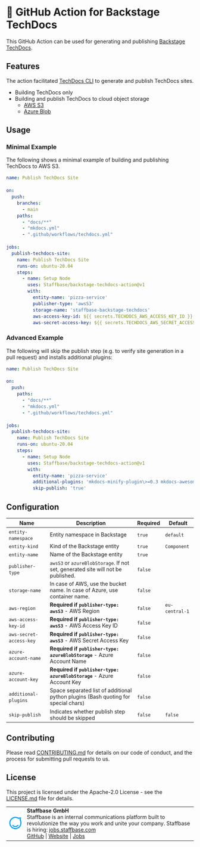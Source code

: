 # 📖 GitHub Action for Backstage TechDocs

This GitHub Action can be used for generating and publishing [Backstage TechDocs](https://backstage.io/docs/features/techdocs/techdocs-overview).

## Features

The action facilitated [TechDocs CLI](https://backstage.io/docs/features/techdocs/cli) to generate and publish TechDocs sites.

- Building TechDocs only
- Building and publish TechDocs to cloud object storage
  - [AWS S3](https://aws.amazon.com/s3/)
  - [Azure Blob](https://azure.microsoft.com/en-us/services/storage/blobs/)

## Usage

### Minimal Example

The following shows a minimal example of building and publishing TechDocs to AWS S3.

```yaml
name: Publish TechDocs Site

on:
  push:
    branches:
      - main
    paths:
      - "docs/**"
      - "mkdocs.yml"
      - ".github/workflows/techdocs.yml"

jobs:
  publish-techdocs-site:
    name: Publish TechDocs Site
    runs-on: ubuntu-20.04
    steps:
      - name: Setup Node
        uses: Staffbase/backstage-techdocs-action@v1
        with:
          entity-name: 'pizza-service'
          publisher-type: 'awsS3'
          storage-name: 'staffbase-backstage-techdocs'
          aws-access-key-id: ${{ secrets.TECHDOCS_AWS_ACCESS_KEY_ID }}
          aws-secret-access-key: ${{ secrets.TECHDOCS_AWS_SECRET_ACCESS_KEY }}
```

### Advanced Example

The following will skip the publish step (e.g. to verify site generation in a pull request) and installs additional plugins:

```yaml
name: Publish TechDocs Site

on:
  push:
    paths:
      - "docs/**"
      - "mkdocs.yml"
      - ".github/workflows/techdocs.yml"

jobs:
  publish-techdocs-site:
    name: Publish TechDocs Site
    runs-on: ubuntu-20.04
    steps:
      - name: Setup Node
        uses: Staffbase/backstage-techdocs-action@v1
        with:
          entity-name: 'pizza-service'
          additional-plugins: 'mkdocs-minify-plugin\>=0.3 mkdocs-awesome-pages-plugin==2.8.0 mdx_include==1.4.2'
          skip-publish: 'true'
```

## Configuration

| Name                    | Description                                                                        | Required | Default        |
| ----------------------- | ---------------------------------------------------------------------------------- | -------- | -------------- |
| `entity-namespace`      | Entity namespace in Backstage                                                      | `true`   | `default`      |
| `entity-kind`           | Kind of the Backstage entity                                                       | `true`   | `Component`    |
| `entity-name`           | Name of the Backstage entity                                                       | `true`   |                |
| `publisher-type`        | `awsS3` or `azureBlobStorage`. If not set, generated site will not be published.   | `false`  |                |
| `storage-name`          | In case of AWS, use the bucket name. In case of Azure, use container name.         | `false`  |                |
| `aws-region`            | **Required if `publisher-type: awsS3`** - AWS Region                               | `false`  | `eu-central-1` |
| `aws-access-key-id`     | **Required if `publisher-type: awsS3`** - AWS Access Key ID                        | `false`  |                |
| `aws-secret-access-key` | **Required if `publisher-type: awsS3`** - AWS Secret Access Key                    | `false`  |                |
| `azure-account-name`    | **Required if `publisher-type: azureBlobStorage`** - Azure Account Name            | `false`  |                |
| `azure-account-key`     | **Required if `publisher-type: azureBlobStorage`** - Azure Account Key             | `false`  |                |
| `additional-plugins`    | Space separated list of additional python plugins (Bash quoting for special chars) | `false`  |                |
| `skip-publish`          | Indicates whether publish step should be skipped                                   | `false`  | `false`        |

## Contributing

Please read [CONTRIBUTING.md](CONTRIBUTING.md) for details on our code of conduct, and the process for submitting pull requests to us.

## License

This project is licensed under the Apache-2.0 License - see the [LICENSE.md](LICENSE) file for details.

<table>
  <tr>
    <td>
      <img src="assets/staffbase.png" alt="Staffbase GmbH" width="96" />
    </td>
    <td>
      <b>Staffbase GmbH</b>
      <br />Staffbase is an internal communications platform built to revolutionize the way you work and unite your company. Staffbase is hiring: <a href="https://jobs.staffbase.com" target="_blank" rel="noreferrer">jobs.staffbase.com</a>
      <br /><a href="https://github.com/Staffbase" target="_blank" rel="noreferrer">GitHub</a> | <a href="https://staffbase.com/" target="_blank" rel="noreferrer">Website</a> | <a href="https://jobs.staffbase.com" target="_blank" rel="noreferrer">Jobs</a>
    </td>
  </tr>
</table>
